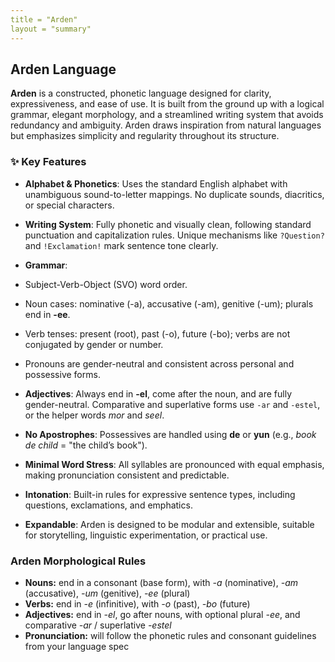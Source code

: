 ```yaml
---
title = "Arden"
layout = "summary"
---
```

## Arden Language

**Arden** is a constructed, phonetic language designed for clarity, expressiveness, and ease of use. It is built from the ground up with a logical grammar, elegant morphology, and a streamlined writing system that avoids redundancy and ambiguity. Arden draws inspiration from natural languages but emphasizes simplicity and regularity throughout its structure.

### ✨ Key Features

* **Alphabet & Phonetics**: Uses the standard English alphabet with unambiguous sound-to-letter mappings. No duplicate sounds, diacritics, or special characters.
* **Writing System**: Fully phonetic and visually clean, following standard punctuation and capitalization rules. Unique mechanisms like `?Question?` and `!Exclamation!` mark sentence tone clearly.
* **Grammar**:

* Subject-Verb-Object (SVO) word order.
* Noun cases: nominative (-a), accusative (-am), genitive (-um); plurals end in **-ee**.
* Verb tenses: present (root), past (-o), future (-bo); verbs are not conjugated by gender or number.
* Pronouns are gender-neutral and consistent across personal and possessive forms.
* **Adjectives**: Always end in **-el**, come after the noun, and are fully gender-neutral. Comparative and superlative forms use `-ar` and `-estel`, or the helper words *mor* and *seel*.
* **No Apostrophes**: Possessives are handled using **de** or **yun** (e.g., *book de child* = "the child’s book").
* **Minimal Word Stress**: All syllables are pronounced with equal emphasis, making pronunciation consistent and predictable.
* **Intonation**: Built-in rules for expressive sentence types, including questions, exclamations, and emphatics.
* **Expandable**: Arden is designed to be modular and extensible, suitable for storytelling, linguistic experimentation, or practical use.

### Arden Morphological Rules

* **Nouns:** end in a consonant (base form), with *\-a* (nominative), *\-am* (accusative), *\-um* (genitive), *\-ee* (plural)
* **Verbs:** end in *\-e* (infinitive), with *\-o* (past), *\-bo* (future)
* **Adjectives:** end in *\-el*, go after nouns, with optional plural *\-ee*, and comparative *\-ar* / superlative *\-estel*
* **Pronunciation:** will follow the phonetic rules and consonant guidelines from your language spec

